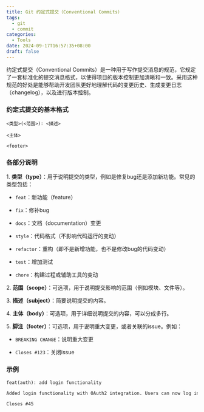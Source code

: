 ```yaml
---
title: Git 约定式提交（Conventional Commits）
tags:
  - git
  - commit
categories:
  - Tools
date: 2024-09-17T16:57:35+08:00
draft: false
---
```

约定式提交（Conventional Commits）是一种用于写作提交消息的规范，它规定了一套标准化的提交消息格式，以使得项目的版本控制更加清晰和一致。采用这种规范的好处是能够帮助开发团队更好地理解代码的变更历史、生成变更日志（changelog），以及进行版本控制。

### 约定式提交的基本格式

```git
<类型>(<范围>): <描述> 

<主体> 

<footer>
```

### 各部分说明

1. **类型（type）**：用于说明提交的类型，例如是修复bug还是添加新功能。常见的类型包括：

- `feat`：新功能（feature）

- `fix`：修补bug

- `docs`：文档（documentation）变更

- `style`：代码格式（不影响代码运行的变动）

- `refactor`：重构（即不是新增功能，也不是修改bug的代码变动）

- `test`：增加测试

- `chore`：构建过程或辅助工具的变动

2. **范围（scope）**：可选项，用于说明提交影响的范围（例如模块、文件等）。

3. **描述（subject）**：简要说明提交的内容。

4. **主体（body）**：可选项，用于详细说明提交的内容，可以分成多行。

5. **脚注（footer）**：可选项，用于说明重大变更，或者关联的issue。例如：

- `BREAKING CHANGE`：说明重大变更

- `Closes #123`：关闭issue


### 示例

```
feat(auth): add login functionality

Added login functionality with OAuth2 integration. Users can now log in using their Google account.

Closes #45
```
